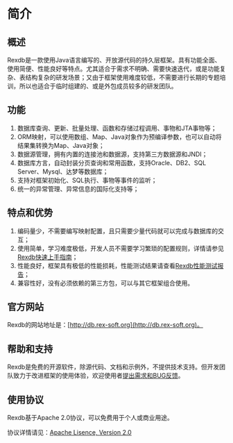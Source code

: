 # 简介 #
## 概述 ##
Rexdb是一款使用Java语言编写的、开放源代码的持久层框架。具有功能全面、使用简便、性能良好等特点。尤其适合于需求不明确、需要快速迭代，或是功能复杂、表结构复杂的研发场景；又由于框架使用难度较低，不需要进行长期的专题培训，所以也适合于临时组建的、或是外包成员较多的研发团队。

## 功能 ##

1. 数据库查询、更新、批量处理、函数和存储过程调用、事物和JTA事物等；
1. ORM映射，可以使用数组、Map、Java对象作为预编译参数，也可以自动将结果集转换为Map、Java对象；
1. 数据源管理，拥有内置的连接池和数据源，支持第三方数据源和JNDI；
1. 数据库方言，自动封装分页查询和常用函数，支持Oracle、DB2、SQL Server、Mysql、达梦等数据库；
1. 支持对框架初始化、SQL执行、事物等事件的监听；
1. 统一的异常管理、异常信息的国际化支持等；


## 特点和优势 ##

1. 编码量少，不需要编写映射配置，且只需要少量代码就可以完成与数据库的交互；
1. 使用简单，学习难度极低，开发人员不需要学习繁琐的配置规则，详情请参见[Rexdb快速上手指南](quick-start.html)；
4. 性能良好，框架具有极低的性能损耗，性能测试结果请查看[Rexdb性能测试报告](http://#)；
5. 兼容性好，没有必须依赖的第三方包，可以与其它框架组合使用。

## 官方网站 ##

Rexdb的网站地址是：[http://db.rex-soft.org](http://db.rex-soft.org)。

## 帮助和支持 ##

Rexdb是免费的开源软件，除源代码、文档和示例外，不提供技术支持。但开发团队致力于改进框架的使用体验，欢迎使用者[提出需求和BUG反馈](http://#)。

## 使用协议 ##

Rexdb基于Apache 2.0协议，可以免费用于个人或商业用途。

协议详情请见：[Apache Lisence, Version 2.0](http://www.apache.org/licenses/LICENSE-2.0.html)